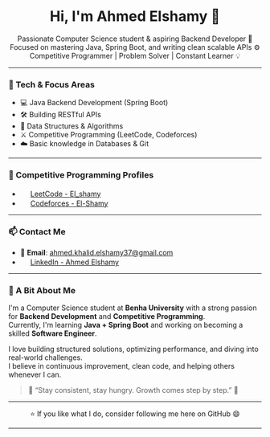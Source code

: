 <h1 align="center">Hi, I'm Ahmed Elshamy 👋</h1>

<p align="center">
  Passionate Computer Science student & aspiring Backend Developer 🚀<br>
  Focused on mastering Java, Spring Boot, and writing clean scalable APIs ⚙️<br>
  Competitive Programmer | Problem Solver | Constant Learner 💡
</p>

---

### 🚀 Tech & Focus Areas
- 💻 Java Backend Development (Spring Boot)
- 🛠️ Building RESTful APIs
- 🧠 Data Structures & Algorithms
- ⚔️ Competitive Programming (LeetCode, Codeforces)
- ☁️ Basic knowledge in Databases & Git

---

### 🎯 Competitive Programming Profiles

-  <img src="https://leetcode.com/favicon.ico" width="16"> [LeetCode - El_shamy](https://leetcode.com/El_shamy/)
-  <img src="https://codeforces.org/s/0/favicon.ico" width="16"> [Codeforces - El-Shamy](https://codeforces.com/profile/El-Shamy)

---

### 📫 Contact Me

- 📧 **Email**: [ahmed.khalid.elshamy37@gmail.com](mailto:ahmed.khalid.elshamy37@gmail.com)  
- <img src="https://cdn-icons-png.flaticon.com/512/174/174857.png" width="16"> [LinkedIn - Ahmed Elshamy](https://www.linkedin.com/in/a-elshamy)

---

### 🧠 A Bit About Me

I'm a Computer Science student at **Benha University** with a strong passion for **Backend Development** and **Competitive Programming**.  
Currently, I'm learning **Java + Spring Boot** and working on becoming a skilled **Software Engineer**.

I love building structured solutions, optimizing performance, and diving into real-world challenges.  
I believe in continuous improvement, clean code, and helping others whenever I can.

> 💬 “Stay consistent, stay hungry. Growth comes step by step.” 💪

---

<p align="center">
  ⭐️ If you like what I do, consider following me here on GitHub 😄
</p>

---

<!--
**AK-Elshamy/AK-Elshamy** is a ✨ _special_ ✨ repository because its `README.md` (this file) appears on your GitHub profile.

Here are some ideas to get you started:

- 🔭 I’m currently working on Java Backend Projects
- 🌱 I’m currently learning Spring Boot and APIs
- 👯 I’m looking to collaborate on Open Source Java projects
- 🤔 I’m looking for help with mastering Microservices
- 💬 Ask me about Java, Git, and Competitive Programming
- 📫 How to reach me: check the Contact Me section above ☝️
- 😄 Pronouns: He/Him
- ⚡ Fun fact: I solve problems for fun 😄
-->
